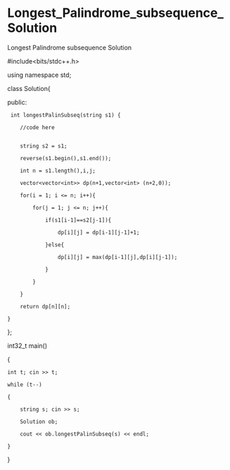 # Longest_Palindrome_subsequence_Solution
Longest Palindrome subsequence Solution

#include<bits/stdc++.h>

using namespace std;

class Solution{

  public:
   
     int longestPalinSubseq(string s1) {
     
        //code here
        
       
        string s2 = s1;
        
        reverse(s1.begin(),s1.end());
        
        int n = s1.length(),i,j;
        
        vector<vector<int>> dp(n+1,vector<int> (n+2,0));
        
        for(i = 1; i <= n; i++){
        
            for(j = 1; j <= n; j++){
            
                if(s1[i-1]==s2[j-1]){
                
                    dp[i][j] = dp[i-1][j-1]+1;
                
                }else{
                
                    dp[i][j] = max(dp[i-1][j],dp[i][j-1]);
                
                }
            
            }
        
        }
        
        return dp[n][n];
    
    }

};


int32_t main()

{

    int t; cin >> t;
   
    while (t--)
    
    {
    
        string s; cin >> s;
        
        Solution ob;
        
        cout << ob.longestPalinSubseq(s) << endl;
    
    }
    
}

